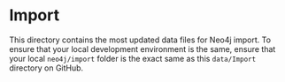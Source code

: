 # Import
This directory contains the most updated data files for Neo4j import. To ensure that your local development environment is the same, ensure that your local `neo4j/import` folder is the exact same as this `data/Import` directory on GitHub.